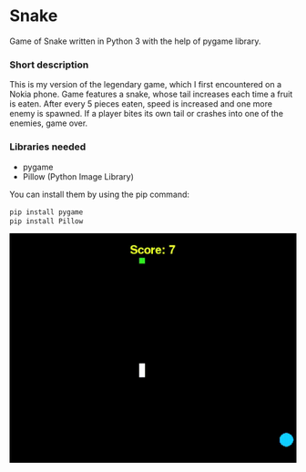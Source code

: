 # Snake

Game of Snake written in Python 3 with the help of pygame library.

### Short description
  This is my version of the legendary game, which I first encountered on a Nokia phone. Game features a snake, 
  whose tail increases each time a fruit is eaten. After every 5 pieces eaten, speed is increased and one more 
  enemy is spawned. If a player bites its own tail or crashes into one of the enemies, game over.

### Libraries needed
* pygame
* Pillow (Python Image Library)

 You can install them by using the pip command:
  ```
  pip install pygame
  pip install Pillow 
  ```


![picture](resources/animated3.gif)

